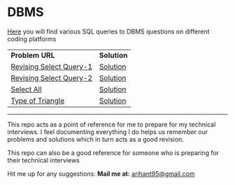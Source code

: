 # DBMS
[Here](https://github.com/Arihant1467/CompetitiveProgramming/tree/master/DBMS) you will find various SQL queries to DBMS questions on different coding platforms

<table>  
  
  <tr>
    <td><b>Problem URL</b></td>
    <td><b>Solution</b></td>
  </tr>
  
  <tr>
    <td><a href="https://www.hackerrank.com/challenges/revising-the-select-query/problem">Revising Select Query-1</a></td>
    <td><a href="https://github.com/Arihant1467/CompetitiveProgramming/tree/master/DBMS/RevisingSelectQuery-1">Solution</a></td>
  </tr>

  <tr>
    <td><a href="https://www.hackerrank.com/challenges/revising-the-select-query-2/problem">Revising Select Query-2</a></td>
    <td><a href="https://github.com/Arihant1467/CompetitiveProgramming/tree/master/DBMS/RevisingSelectQuery-2">Solution</a></td>
  </tr>

  <tr>
    <td><a href="https://www.hackerrank.com/challenges/select-all-sql/problem">Select All</a></td>
    <td><a href="https://github.com/Arihant1467/CompetitiveProgramming/tree/master/DBMS/SelectAll">Solution</a></td>
  </tr>

  <tr>
    <td><a href="https://www.hackerrank.com/challenges/what-type-of-triangle/problem">Type of Triangle</a></td>
    <td><a href="https://github.com/Arihant1467/CompetitiveProgramming/tree/master/DBMS/TypeOfTriangle">Solution</a></td>
  </tr>

  

</table>


---

This repo acts as a point of reference for me to prepare for my technical interviews. I feel documenting everything I do helps us remember our problems and solutions which in turn acts as a good revision.

This repo can also be a good reference for someone who is preparing for their technical interviews

Hit me up for any suggestions:
**Mail me at:** arihant95@gmail.com